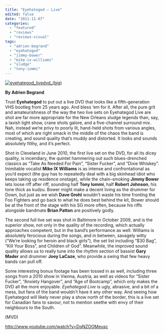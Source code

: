 ```yaml
---
title: "Eyehategod – Live"
edited: false
date: "2011-11-07"
categories:
  - "featured"
  - "reviews"
  - "reviews-visual"
tags:
  - "adrien-begrand"
  - "eyehategod"
  - "jimmy-bower"
  - "mike-ix-williams"
  - "sludge"
  - "tony-iommi"
---
```


[![](http://www.hellbound.ca/wp-content/uploads/2011/11/eyehategod_livedvd_big.jpg "eyehategod_livedvd_(big)")](http://www.hellbound.ca/wp-content/uploads/2011/11/eyehategod_livedvd_big.jpg)

**By Adrien Begrand**

Trust **Eyehategod** to put out a live DVD that looks like a fifth-generation VHS bootleg from 25 years ago. And bless ‘em for it. After all, the pure grit and amateurishness of the way the two live sets on Eyehategod Live are shot are far more appropriate for the New Orleans sludge legends than, say, a lavish light show, crane shots galore, and a five-channel surround mix. Nah, instead we’re privy to poorly lit, hand-held shots from various angles, most of which are right smack in the middle of the chaos the band is creating, and sound quality that’s muddy and distorted. It looks and sounds absolutely filthy, and it’s perfect.

Shot in Cleveland in June 2010, the first live set on the DVD, for all its dicey quality, is incendiary, the quintet hammering out such blues-drenched classics as “Take As Needed For Pain”, “Sister Fucker”, and “Dixie Whiskey”. Inimitable vocalist **Mike IX Williams** is as intense and confrontational as you’d expect (the guy has to repeatedly deal with a big skinhead idiot who keeps taking up residence onstage), while the chain-smoking **Jimmy Bower** lets loose riff after riff, sounding half **Tony Iommi**, half **Robert Johnson**, his tone thick as kudzu. Bower might make a decent living as the drummer for Down, but just as we wish **Dave Grohl** wouldn't waste his time fronting the Foo Fighters and go back to what he does best behind the kit, Bower should be at the front of the stage with his SG more often, because his riffs alongside bandmate **Brian Patton** are positively godly.

The second full live set was shot in Baltimore in October 2009, and is the superior show, not only in the quality of the recording, which actually approaches competent, but in the band’s performance as well. Williams is absolutely ferocious during the songs, and in between, savagely witty (“We’re looking for heroin and black girls”), the set list including “$30 Bag”, “Kill Your Boss”, and Children of God”. Meanwhile, the improved sound quality allows us to really tune into the rhythm section of bassist **Gary Mader** and drummer **Joey LaCaze**, who provide a swing that few heavy bands can pull off.

Some interesting bonus footage has been tossed in as well, including three songs from a 2010 show in Vienna, Austria, as well as videos for “Sister Fucker”, “Anxiety Hangover”, and “Age of Bootcamp”, which only makes the DVD all the more enjoyable. _Eyehategod Live_ is ugly, abrasive, and a bit of a mess, but fans of the band wouldn’t have it any other way. And seeing how Eyehategod will likely never play a show north of the border, this is a live set for Canadian fans to savour, not to mention seethe with envy of their neighbours to the South.

(MVD)

http://www.youtube.com/watch?v=DqNZOOMeusc
